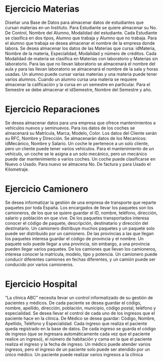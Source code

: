 # Ejercicio Materias
Diseñar una Base de Datos para almacenar datos de estudiantes que cursan
materias en un Instituto. Para Estudiante se quiere almacenar su No. De Control,
Nombre del Alumno, Modalidad del estudiante. Cada Estudiante se clasifica en dos
tipos, Alumno que trabaja y Alumno que no trabaja. Para el alumno que trabaja se
desea almacenar el nombre de la empresa donde labora.
Se desea almacenar los datos de las Materias que cursa: idMateria, Nombre de la
materia, Especialidad, Modalidad y número de créditos. Cada Modalidad de materia
se clasifica en Materias con laboratorio y Materias sin laboratorio. Para las que no
llevan laboratorio se almacenará el nombre del aula y para las llevan laboratorio se
almacenará el nombre de la sala y horas usadas.
Un alumno puede cursar varias materias y una materia puede tener varios alumnos.
Cuando un alumno cursa una materia se requiere almacenar la calificación y la cursa
en un semestre en particular. Para el Semestre se debe almacenar el idSemestre,
Nombre del Semestre y año.

# Ejercicio Reparaciones
Se desea almacenar datos para una empresa que ofrece mantenimientos a vehículos
nuevos y seminuevos. Para los datos de los coches se almacenará su Matrícula,
Marca, Modelo, Color.
Los datos del Cliente serán su RFC, Nombre y Dirección.
Se almacenarán datos de los Mecanicos: idMecánico, Nombre y Salario.
Un coche le pertenece a un solo cliente, pero un cliente puede tener varios vehículos.
Para el mantenimiento de un vehículo, un coche se le asigna a un solo mecánico, pero
un mecánico puede dar mantenimiento a varios coches.
Un coche puede clasificarse en Nuevo o Usado. Para nuevo se almacena No. De
factura y para Usado el Kilometraje.

# Ejercicio Camionero
Se desea informatizar la gestión de una empresa de transporte que reparte paquetes
por toda España. Los encargados de llevar los paquetes son los camioneros, de los
que se quiere guardar el ID, nombre, teléfono, dirección, salario y población en que
vive.
De los paquetes transportados interesa conocer el código de paquete, descripción,
destinatario y dirección del destinatario. Un camionero distribuye muchos paquetes
y un paquete solo puede ser distribuido por un camionero. De las provincias a las
que llegan los paquetes interesa guardar el código de provincia y el nombre. Un
paquete solo puede llegar a una provincia, sin embargo, a una provincia pueden
llegar varios paquetes.
De los camiones que llevan los camioneros, interesa conocer la matricula, modelo,
tipo y potencia. Un camionero puede conducir diferentes camiones en fechas
diferentes, y un camión puede ser conducido por varios camioneros.

# Ejercicio Hospital
“La clínica ABC” necesita llevar un control informatizado de su gestión de pacientes
y médicos. De cada paciente se desea guardar el código, nombre, apellido, dirección,
población, municipio, código postal, teléfono y especialidad. Se desea llevar el
control de cada uno de los ingresos que el paciente hace en la clínica. De Médico se
desea guardar: Código, Nombre, Apellido, Teléfono y Especialidad. Cada ingreso que
realiza el paciente queda registrado en la base de datos. De cada ingreso se guarda el
código de ingreso (que se ingresara automáticamente cada vez que el paciente realice
un ingreso), el número de habitación y cama en la que el paciente realiza el ingreso
y la fecha de ingreso. Un médico puede atender varios ingresos, pero el ingreso de
un paciente solo puede ser atendido por un único médico. Un paciente puede realizar
varios ingresos a la clínica
